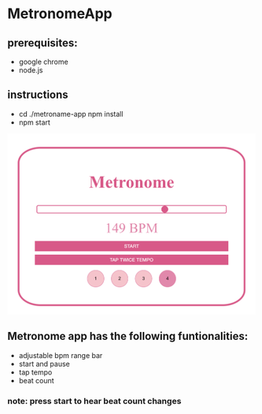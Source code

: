 # MetronomeApp

## prerequisites:
- google chrome
- node.js

## instructions
- cd ./metroname-app npm install
- npm start

![Alt text](./metronomepic.png?raw=true "Title")

## Metronome app has the following funtionalities:

- adjustable bpm range bar
- start and pause
- tap tempo 
- beat count 

### note: press start to hear beat count changes 
